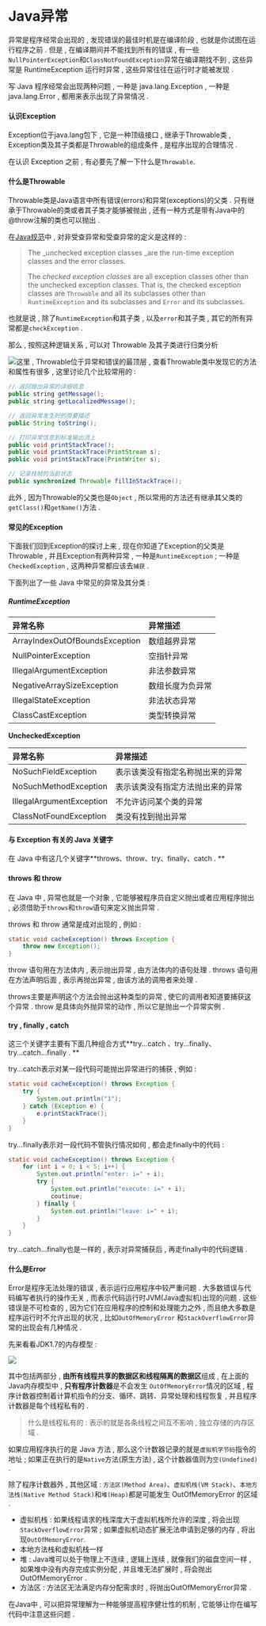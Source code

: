 # Java异常

异常是程序经常会出现的 , 发现错误的最佳时机是在编译阶段 , 也就是你试图在运行程序之前 . 但是 , 在编译期间并不能找到所有的错误 , 有一些 `NullPointerException`和`ClassNotFoundException`异常在编译期找不到 , 这些异常是 RuntimeException 运行时异常 , 这些异常往往在运行时才能被发现 .

写 Java 程序经常会出现两种问题 , 一种是 java.lang.Exception , 一种是 java.lang.Error , 都用来表示出现了异常情况 .

#### 认识Exception

Exception位于java.lang包下 , 它是一种顶级接口 , 继承于Throwable类 , Exception类及其子类都是Throwable的组成条件 , 是程序出现的合理情况 .

在认识 Exception 之前 , 有必要先了解一下什么是`Throwable`.

#### 什么是Throwable

Throwable类是Java语言中所有错误\(errors\)和异常\(exceptions\)的父类 . 只有继承于Throwable的类或者其子类才能够被抛出 , 还有一种方式是带有Java中的@throw注解的类也可以抛出 .

在[Java规范](https://docs.oracle.com/javase/specs/jls/se9/html/jls-11.html#jls-11.1.1)中 , 对非受查异常和受查异常的定义是这样的 :

> The \_unchecked exception classes \_are the run-time exception classes and the error classes.
>
> The _checked exception classes_ are all exception classes other than the unchecked exception classes. That is, the checked exception classes are `Throwable` and all its subclasses other than `RuntimeException` and its subclasses and `Error` and its subclasses.

也就是说 , 除了`RuntimeException`和其子类 , 以及`error`和其子类 , 其它的所有异常都是`checkException` .

那么 , 按照这种逻辑关系 , 可以对 Throwable 及其子类进行归类分析

![](/assets/throwableclass.png)这里 , Throwable位于异常和错误的最顶层 , 查看Throwable类中发现它的方法和属性有很多 , 这里讨论几个比较常用的 :

```java
// 返回抛出异常的详细信息
public string getMessage();
public string getLocalizedMessage();

// 返回异常发生时的简要描述
public String toString();

// 打印异常信息到标准输出流上
public void printStackTrace();
public void printStackTrace(PrintStream s);
public void printStackTrace(PrintWriter s);

// 记录栈帧的当前状态
public synchronized Throwable fillInStackTrace();
```

此外 , 因为Throwable的父类也是`Object` , 所以常用的方法还有继承其父类的`getClass()`和`getName()`方法 .

#### 常见的Exception

下面我们回到Exception的探讨上来 , 现在你知道了Exception的父类是Throwable , 并且Exception有两种异常 , 一种是`RuntimeException` ; 一种是`CheckedException` , 这两种异常都应该去`捕获` .

下面列出了一些 Java 中常见的异常及其分类 :

##### RuntimeException

| 异常名称 | 异常描述 |
| :--- | :--- |
| ArrayIndexOutOfBoundsException | 数组越界异常 |
| NullPointerException | 空指针异常 |
| IllegalArgumentException | 非法参数异常 |
| NegativeArraySizeException | 数组长度为负异常 |
| IllegalStateException | 非法状态异常 |
| ClassCastException | 类型转换异常 |

**UncheckedException**

| 异常名称 | 异常描述 |
| :--- | :--- |
| NoSuchFieldException | 表示该类没有指定名称抛出来的异常 |
| NoSuchMethodException | 表示该类没有指定方法抛出来的异常 |
| IllegalArgumentException | 不允许访问某个类的异常 |
| ClassNotFoundException | 类没有找到抛出异常 |

#### 与 Exception 有关的 Java 关键字

在 Java 中有这几个关键字**throws、throw、try、finally、catch . **

#### throws 和 throw

在 Java 中 , 异常也就是一个对象 , 它能够被程序员自定义抛出或者应用程序抛出 , 必须借助于`throws`和`throw`语句来定义抛出异常 .

throws 和 throw 通常是成对出现的 , 例如 :

```java
static void cacheException() throws Exception {
    throw new Exception();
}
```

throw 语句用在方法体内 , 表示抛出异常 , 由方法体内的语句处理 . throws 语句用在方法声明后面 , 表示再抛出异常 , 由该方法的调用者来处理 .

throws主要是声明这个方法会抛出这种类型的异常 , 使它的调用者知道要捕获这个异常 . throw 是具体向外抛异常的动作 , 所以它是抛出一个异常实例 .

#### try , finally , catch

这三个关键字主要有下面几种组合方式**try...catch 、try...finally、try...catch...finally . **

try...catch表示对某一段代码可能抛出异常进行的捕获 , 例如 :

```java
static void cacheException() throws Exception {
    try {
        System.out.println("1");
    } catch (Exception e) {
        e.printStackTrace();
    }
}
```

try...finally表示对一段代码不管执行情况如何 , 都会走finally中的代码 :

```java
static void cacheException() throws Exception {
    for (int i = 0; i < 5; i++) {
        System.out.println("enter: i=" + i);
        try {
            System.out.println("execute: i=" + i);
            coutinue;
        } finally {
            System.out.println("leave: i=" + i);
        }
    }
}
```

try...catch...finally也是一样的 , 表示对异常捕获后 , 再走finally中的代码逻辑 .

#### 什么是Error

Error是程序无法处理的错误 , 表示运行应用程序中较严重问题 . 大多数错误与代码编写者执行的操作无关 , 而表示代码运行时JVM\(Java虚拟机\)出现的问题 . 这些错误是不可检查的 , 因为它们在应用程序的控制和处理能力之外 , 而且绝大多数是程序运行时不允许出现的状况 , 比如`OutOfMemoryError` 和`StackOverflowError`异常的出现会有几种情况 .

先来看看JDK1.7的内存模型 :

![](/assets/neicunmoxing17.png)

其中包括两部分 , **由所有线程共享的数据区和线程隔离的数据区**组成 , 在上面的Java内存模型中 , **只有程序计数器**是不会发生 `OutOfMemoryError`情况的区域 , 程序计数器控制着计算机指令的分支、循环、跳转、异常处理和线程恢复 , 并且程序计数器是每个线程私有的 .

> 什么是线程私有的 : 表示的就是各条线程之间互不影响 , 独立存储的内存区域 .

如果应用程序执行的是 Java 方法 , 那么这个计数器记录的就是`虚拟机字节码`指令的地址 ; 如果正在执行的是`Native`方法\(原生方法\) , 这个计数器值则为`空(Undefined)` . 

除了程序计数器外 , 其他区域 : `方法区(Method Area)`、`虚拟机栈(VM Stack)`、`本地方法栈(Native Method Stack)`和`堆(Heap)`都是可能发生 OutOfMemoryError 的区域 . 

* 虚拟机栈 : 如果线程请求的栈深度大于虚拟机栈所允许的深度 , 将会出现`StackOverflowError`异常 ; 如果虚拟机动态扩展无法申请到足够的内存 , 将出现`OutOfMemoryError`. 
* 本地方法栈和虚拟机栈一样
* 堆 : Java堆可以处于物理上不连续 , 逻辑上连续 , 就像我们的磁盘空间一样 , 如果堆中没有内存完成实例分配 , 并且堆无法扩展时 , 将会抛出 OutOfMemoryError . 
* 方法区 : 方法区无法满足内存分配需求时 , 将抛出OutOfMemoryError异常 . 

在Java中 , 可以把异常理解为一种能够提高程序健壮性的机制 , 它能够让你在编写代码中注意这些问题 . 

